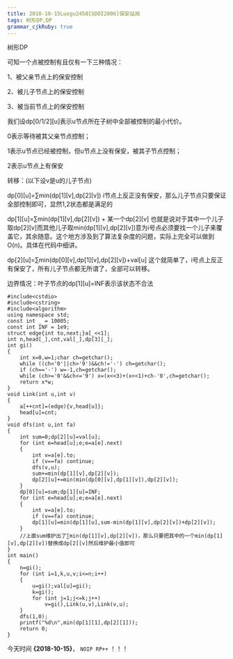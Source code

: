```yaml
---
title: 2018-10-15Luogu2458[SDOI2006]保安站岗
tags: 树形DP,DP
grammar_cjkRuby: true
---
```

树形DP

可知一个点被控制有且仅有一下三种情况：

1、被父亲节点上的保安控制

2、被儿子节点上的保安控制

3、被当前节点上的保安控制

我们设dp[0/1/2][u]表示u节点所在子树中全部被控制的最小代价。

0表示等待被其父亲节点控制；

1表示u节点已经被控制，但u节点上没有保安，被其子节点控制；

2表示u节点上有保安

转移：(以下设v是u的儿子节点)

dp[0][u]=∑min(dp[1][v],dp[2][v]) i节点上反正没有保安，那么儿子节点只要保证全部控制即可，显然1,2状态都是满足的

dp[1][u]=∑min(dp[1][v],dp[2][v]) + 某一个dp[2][v] 也就是说对于其中一个儿子取dp[2][v]而其他儿子取min(dp[1][v],dp[2][v])意为i号点必须要找一个儿子来覆盖它，其余随意。这个地方涉及到了算法复杂度的问题，实际上完全可以做到O(n)。具体在代码中细讲。

dp[2][u]=∑min(dp[0][v],dp[1][v],dp[2][v])+val[u] 这个就简单了，i号点上反正有保安了，所有儿子节点都无所谓了，全部可以转移。

边界情况：叶子节点的dp[1][u]=INF表示该状态不合法

~~~cpp?linenums
#include<cstdio>
#include<cstring>
#include<algorithm>
using namespace std;
const int _ = 10005;
const int INF = 1e9;
struct edge{int to,next;}a[_<<1];
int n,head[_],cnt,val[_],dp[3][_];
int gi()
{
    int x=0,w=1;char ch=getchar();
    while ((ch<'0'||ch>'9')&&ch!='-') ch=getchar();
    if (ch=='-') w=-1,ch=getchar();
    while (ch>='0'&&ch<='9') x=(x<<3)+(x<<1)+ch-'0',ch=getchar();
    return x*w;
}
void Link(int u,int v)
{
    a[++cnt]=(edge){v,head[u]};
    head[u]=cnt;
}
void dfs(int u,int fa)
{
    int sum=0;dp[2][u]=val[u];
    for (int e=head[u];e;e=a[e].next)
    {
        int v=a[e].to;
        if (v==fa) continue;
        dfs(v,u);
        sum+=min(dp[1][v],dp[2][v]);
        dp[2][u]+=min(min(dp[0][v],dp[1][v]),dp[2][v]);
    }
    dp[0][u]=sum;dp[1][u]=INF;
    for (int e=head[u];e;e=a[e].next)
    {
        int v=a[e].to;
        if (v==fa) continue;
        dp[1][u]=min(dp[1][u],sum-min(dp[1][v],dp[2][v])+dp[2][v]);
    }
    //上面sum维护出了∑min(dp[1][v],dp[2][v])，那么只要把其中的一个min(dp[1][v],dp[2][v])替换成dp[2][v]然后维护最小值即可
}
int main()
{
    n=gi();
    for (int i=1,k,u,v;i<=n;i++)
    {
        u=gi();val[u]=gi();
        k=gi();
        for (int j=1;j<=k;j++)
            v=gi(),Link(u,v),Link(v,u);
    }
    dfs(1,0);
    printf("%d\n",min(dp[1][1],dp[2][1]));
    return 0;
}
~~~

今天时间 **{2018-10-15}**， `NOIP RP++` ！！！